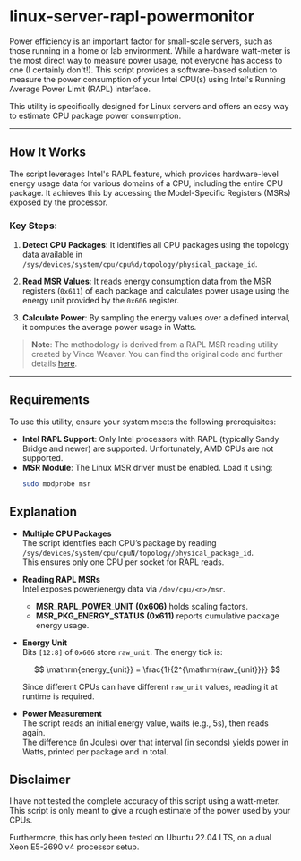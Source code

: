 # linux-server-rapl-powermonitor

Power efficiency is an important factor for small-scale servers, such as those running in a home or lab environment. While a hardware watt-meter is the most direct way to measure power usage, not everyone has access to one (I certainly don't!). This script provides a software-based solution to measure the power consumption of your Intel CPU(s) using Intel's Running Average Power Limit (RAPL) interface.

This utility is specifically designed for Linux servers and offers an easy way to estimate CPU package power consumption.

---

## How It Works

The script leverages Intel's RAPL feature, which provides hardware-level energy usage data for various domains of a CPU, including the entire CPU package. It achieves this by accessing the Model-Specific Registers (MSRs) exposed by the processor. 

### Key Steps:
1. **Detect CPU Packages**: 
   It identifies all CPU packages using the topology data available in `/sys/devices/system/cpu/cpu%d/topology/physical_package_id`.
   
2. **Read MSR Values**: 
   It reads energy consumption data from the MSR registers (`0x611`) of each package and calculates power usage using the energy unit provided by the `0x606` register.
   
3. **Calculate Power**: 
   By sampling the energy values over a defined interval, it computes the average power usage in Watts.

> **Note**: The methodology is derived from a RAPL MSR reading utility created by Vince Weaver. You can find the original code and further details [here](https://web.eece.maine.edu/~vweaver/projects/rapl/).

---

## Requirements

To use this utility, ensure your system meets the following prerequisites:

- **Intel RAPL Support**: Only Intel processors with RAPL (typically Sandy Bridge and newer) are supported. Unfortunately, AMD CPUs are not supported.
- **MSR Module**: The Linux MSR driver must be enabled. Load it using:
  ```bash
  sudo modprobe msr
  
## Explanation

- **Multiple CPU Packages**  
  The script identifies each CPU’s package by reading  
  `/sys/devices/system/cpu/cpuN/topology/physical_package_id`.  
  This ensures only one CPU per socket for RAPL reads.

- **Reading RAPL MSRs**  
  Intel exposes power/energy data via `/dev/cpu/<n>/msr`.  
  - **MSR_RAPL_POWER_UNIT (0x606)** holds scaling factors.  
  - **MSR_PKG_ENERGY_STATUS (0x611)** reports cumulative package energy usage.

- **Energy Unit**  
  Bits `[12:8]` of `0x606` store `raw_unit`. The energy tick is:

  $$
  \mathrm{energy_{unit}} = \frac{1}{2^{\mathrm{raw_{unit}}}}
  $$

  Since different CPUs can have different `raw_unit` values, reading it at runtime is required.

- **Power Measurement**  
  The script reads an initial energy value, waits (e.g., 5s), then reads again.  
  The difference (in Joules) over that interval (in seconds) yields power in Watts, printed per package and in total.


## Disclaimer

I have not tested the complete accuracy of this script using a watt-meter. This script is only meant to give a rough estimate of the power used by your CPUs.

Furthermore, this has only been tested on Ubuntu 22.04 LTS, on a dual Xeon E5-2690 v4 processor setup.


